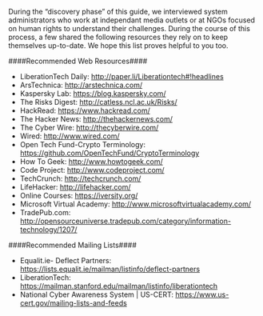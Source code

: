 During the “discovery phase” of this guide, we interviewed system administrators who work at independant media outlets or at NGOs focused on human rights to understand their challenges. During the course of this process, a few shared the following resources they rely on to keep themselves up-to-date. We hope this list proves helpful to you too.

####Recommended Web Resources####
- LiberationTech Daily: http://paper.li/Liberationtech#!headlines
- ArsTechnica: http://arstechnica.com/
- Kaspersky Lab: https://blog.kaspersky.com/
- The Risks Digest: http://catless.ncl.ac.uk/Risks/ 
- HackRead: https://www.hackread.com/ 
- The Hacker News: http://thehackernews.com/
- The Cyber Wire: http://thecyberwire.com/ 
- Wired: http://www.wired.com/ 
- Open Tech Fund-Crypto Terminology: https://github.com/OpenTechFund/CryptoTerminology
- How To Geek: http://www.howtogeek.com/ 
- Code Project: http://www.codeproject.com/ 
- TechCrunch: http://techcrunch.com/
- LifeHacker: http://lifehacker.com/ 
- Online Courses: https://iversity.org/
- Microsoft Virtual Academy: http://www.microsoftvirtualacademy.com/ 
- TradePub.com: http://opensourceuniverse.tradepub.com/category/information-technology/1207/ 

####Recommended Mailing Lists####
- Equalit.ie- Deflect Partners: https://lists.equalit.ie/mailman/listinfo/deflect-partners 
- LiberationTech: https://mailman.stanford.edu/mailman/listinfo/liberationtech 
- National Cyber Awareness System | US-CERT: https://www.us-cert.gov/mailing-lists-and-feeds

